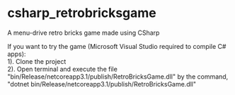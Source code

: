 # csharp_retrobricksgame
A menu-drive retro bricks game made using CSharp

If you want to try the game (Microsoft Visual Studio required to compile C# apps):  
1). Clone the project  
2). Open terminal and execute the file "bin/Release/netcoreapp3.1/publish/RetroBricksGame.dll" by the command,  
"dotnet bin/Release/netcoreapp3.1/publish/RetroBricksGame.dll"  

